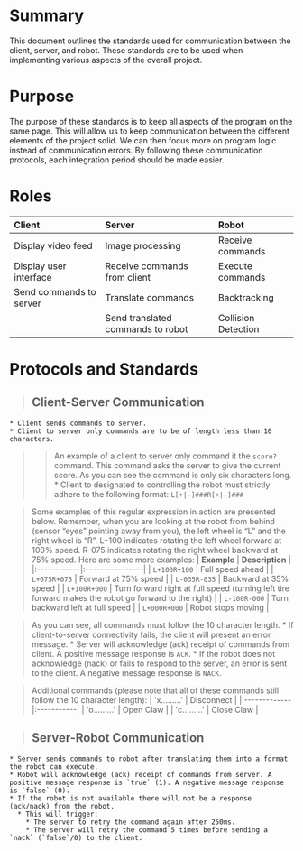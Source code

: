 # Summary #

This document outlines the standards used for communication between the client, server, and robot.  These standards are to be used when implementing various aspects of the overall project.

# Purpose #

The purpose of these standards is to keep all aspects of the program on the same page.  This will allow us to keep communication between the different elements of the project solid.  We can then focus more on program logic instead of communication errors.  By following these communication protocols, each integration period should be made easier.

# Roles #

| **Client** | **Server** | **Robot** |
|:-----------|:-----------|:----------|
| Display video feed | Image processing | Receive commands |
| Display user interface | Receive commands from client | Execute commands |
| Send commands to server | Translate commands | Backtracking |
|  | Send translated commands to robot | Collision Detection |

# Protocols and Standards #

> ## Client-Server Communication ##
    * Client sends commands to server.
    * Client to server only commands are to be of length less than 10 characters.
> > An example of a client to server only command it the `score?` command. This command asks the server to give the current score. As you can see the command is only six characters long.
    * Client to designated to controlling the robot must strictly adhere to the following format:
> > `L[+|-]###R[+|-]###`


> Some examples of this regular expression in action are presented below. Remember, when you are looking at the robot from behind (sensor “eyes” pointing away from you), the left wheel is “L” and the right wheel is “R”. L+100 indicates rotating the left wheel forward at 100% speed. R-075 indicates rotating the right wheel backward at 75% speed. Here are some more examples:
| **Example** | **Description** |
|:------------|:----------------|
| `L+100R+100` | Full speed ahead |
| `L+075R+075` | Forward at 75% speed |
| `L-035R-035` | Backward at 35% speed |
| `L+100R+000` | Turn forward right at full speed (turning left tire forward makes the robot go forward to the right) |
| `L-100R-000` | Turn backward left at full speed |
| `L+000R+000` | Robot stops moving |

> As you can see, all commands must follow the 10 character length.
    * If client-to-server connectivity fails, the client will present an error message.
    * Server will acknowledge (ack) receipt of commands from client. A positive message response is `ACK`.
    * If the robot does not acknowledge (nack) or fails to respond to the server, an error is sent to the client. A negative message response is `NACK`.

> Additional commands (please note that all of these commands still follow the 10 character length):
> | 'x.........' | Disconnect |
|:-------------|:-----------|
> | 'o.........' | Open Claw |
> | 'c.........' | Close Claw |


> ## Server-Robot Communication ##
    * Server sends commands to robot after translating them into a format the robot can execute.
    * Robot will acknowledge (ack) receipt of commands from server. A positive message response is `true` (1). A negative message response is `false` (0).
    * If the robot is not available there will not be a response (ack/nack) from the robot.
      * This will trigger:
        * The server to retry the command again after 250ms.
        * The server will retry the command 5 times before sending a `nack` (`false`/0) to the client.
